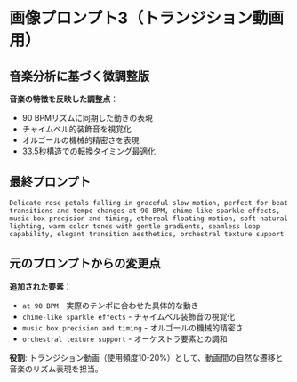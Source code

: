 # 画像プロンプト3（トランジション動画用）

## 音楽分析に基づく微調整版

**音楽の特徴を反映した調整点**：
- 90 BPMリズムに同期した動きの表現
- チャイムベル的装飾音を視覚化
- オルゴールの機械的精密さを表現
- 33.5秒構造での転換タイミング最適化

## 最終プロンプト

```
Delicate rose petals falling in graceful slow motion, perfect for beat transitions and tempo changes at 90 BPM, chime-like sparkle effects, music box precision and timing, ethereal floating motion, soft natural lighting, warm color tones with gentle gradients, seamless loop capability, elegant transition aesthetics, orchestral texture support
```

## 元のプロンプトからの変更点

**追加された要素**：
- `at 90 BPM` - 実際のテンポに合わせた具体的な動き
- `chime-like sparkle effects` - チャイムベル装飾音の視覚化
- `music box precision and timing` - オルゴールの機械的精密さ
- `orchestral texture support` - オーケストラ要素との調和

**役割**: トランジション動画（使用頻度10-20%）として、動画間の自然な遷移と音楽のリズム表現を担当。
